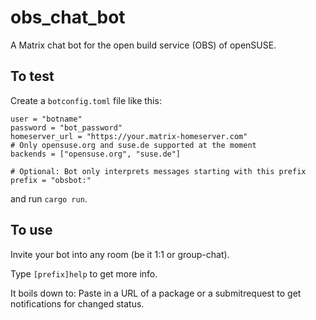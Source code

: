 # obs_chat_bot

A Matrix chat bot for the open build service (OBS) of openSUSE.

## To test
Create a `botconfig.toml` file like this:
```
user = "botname"
password = "bot_password"
homeserver_url = "https://your.matrix-homeserver.com"
# Only opensuse.org and suse.de supported at the moment
backends = ["opensuse.org", "suse.de"]  

# Optional: Bot only interprets messages starting with this prefix
prefix = "obsbot:"
```

and run `cargo run`.

## To use
Invite your bot into any room (be it 1:1 or group-chat).

Type `[prefix]help` to get more info.

It boils down to: Paste in a URL of a package or a submitrequest to get notifications for changed status.
